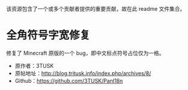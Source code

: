 该资源包含了一个或多个贡献者提供的重要贡献，故在此 readme 文件集合。

# 全角符号字宽修复
修复了 Minecraft 原版的一个 bug，即中文标点符号占位仅为一格。

- 原作者：3TUSK
- 原帖地址：http://blog.tritusk.info/index.php/archives/8/
- Github：https://github.com/3TUSK/PanI18n
